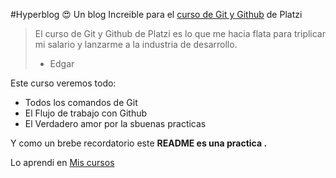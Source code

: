 
#Hyperblog 😍
Un blog Increible para el [curso de Git y Github](http://https://platzi.com/new-home/clases/1557-git-github/19977-readmemd-es-una-excelente-practica/ "curso de Git y Github") de Platzi
>El curso de Git y Github de Platzi es lo que me hacia flata para triplicar mi salario y lanzarme a la industria de desarrollo.
>- Edgar

Este curso veremos todo:

* Todos los comandos de Git
* El Flujo  de trabajo con Github
* El Verdadero amor por la sbuenas practicas

Y como un brebe recordatorio este **README es una practica .**

Lo aprendi en [Mis cursos](http://https://platzi.com/new-home/clases/1557-git-github/19977-readmemd-es-una-excelente-practica/ "Mis cursos")
